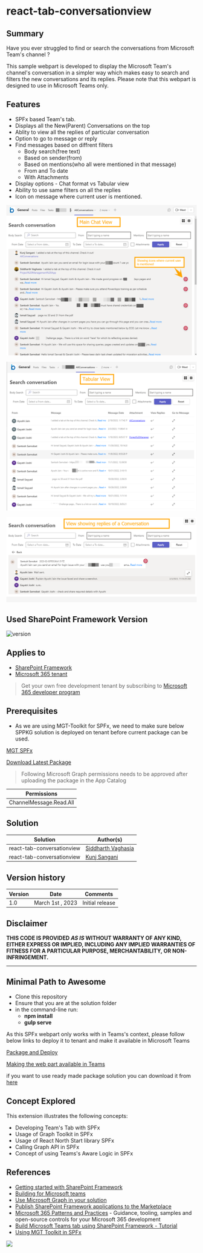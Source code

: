 # react-tab-conversationview

## Summary

Have you ever struggled to find or search the conversations from Microsoft Team's channel ?

This sample webpart is developed to display the Microsoft Team's channel's conversation in a simpler way which makes easy to search and filters the new conversations and its replies. Please note that this webpart is designed to use in Microsoft Teams only.

## Features

- SPFx based Team's tab.
- Displays all the New(Parent) Conversations on the top
- Ablity to view all the replies of particular conversation
- Option to go to message or reply
- Find messages based on diffrent filters
    - Body search(free text)
    - Based on sender(from)
    - Based on mentions(who all were mentioned in that message)
    - From and To date
    - With Attachments
- Display options - Chat format vs  Tabular view
- Ability to use same filters on all the replies
- Icon on message where current user is mentioned.


![Main View](./assets/1.png)

![Tabular View](./assets/2.png)

![View Replies](./assets/3.png)

## Used SharePoint Framework Version

![version](https://img.shields.io/badge/version-1.16.1-green.svg)

## Applies to

- [SharePoint Framework](https://aka.ms/spfx)
- [Microsoft 365 tenant](https://docs.microsoft.com/en-us/sharepoint/dev/spfx/set-up-your-developer-tenant)

> Get your own free development tenant by subscribing to [Microsoft 365 developer program](http://aka.ms/o365devprogram)

## Prerequisites

- As we are using MGT-Toolkit for SPFx, we need to make sure below SPPKG solution is deployed on tenant before current package can be used.

[MGT SPFx](https://learn.microsoft.com/en-us/graph/toolkit/get-started/mgt-spfx#prerequisites)

[Download Latest Package](https://github.com/microsoftgraph/microsoft-graph-toolkit/releases)

> Following Microsoft Graph permissions needs to be approved after uploading the package in the App Catalog

| Permissions         |
|---------------------|
| ChannelMessage.Read.All           |

## Solution

| Solution    | Author(s)                                               |
| ----------- | ------------------------------------------------------- |
| react-tab-conversationview | [Siddharth Vaghasia](https://github.com/siddharth-vaghasia)  |
| react-tab-conversationview | [Kunj Sangani](https://github.com/kunj-sangani)  |

## Version history

| Version | Date             | Comments        |
| ------- | ---------------- | --------------- |
| 1.0     | March 1st , 2023 | Initial release |

## Disclaimer

**THIS CODE IS PROVIDED _AS IS_ WITHOUT WARRANTY OF ANY KIND, EITHER EXPRESS OR IMPLIED, INCLUDING ANY IMPLIED WARRANTIES OF FITNESS FOR A PARTICULAR PURPOSE, MERCHANTABILITY, OR NON-INFRINGEMENT.**

---

## Minimal Path to Awesome

- Clone this repository
- Ensure that you are at the solution folder
- in the command-line run:
  - **npm install**
  - **gulp serve**

As this SPFx webpart only works with in Teams's context, please follow below links to deploy it to tenant and make it available in Microsoft Teams

[Package and Deploy](https://learn.microsoft.com/en-us/sharepoint/dev/spfx/web-parts/get-started/using-web-part-as-ms-teams-tab#package-and-deploy-your-web-part-to-sharepoint)

[Making the web part available in Teams](https://learn.microsoft.com/en-us/sharepoint/dev/spfx/web-parts/get-started/using-web-part-as-ms-teams-tab#make-the-web-part-available-in-microsoft-teams)

if you want to use ready made package solution you can download it from [here](./assets/tab-conversations.sppkg)

## Concept Explored

This extension illustrates the following concepts:

- Developing Team's Tab with SPFx
- Usage of Graph Toolkit in SPFx
- Usage of React North Start library SPFx
- Calling Graph API in SPFx
- Concept of using Teams's Aware Logic in SPFx

## References

- [Getting started with SharePoint Framework](https://docs.microsoft.com/en-us/sharepoint/dev/spfx/set-up-your-developer-tenant)
- [Building for Microsoft teams](https://docs.microsoft.com/en-us/sharepoint/dev/spfx/build-for-teams-overview)
- [Use Microsoft Graph in your solution](https://docs.microsoft.com/en-us/sharepoint/dev/spfx/web-parts/get-started/using-microsoft-graph-apis)
- [Publish SharePoint Framework applications to the Marketplace](https://docs.microsoft.com/en-us/sharepoint/dev/spfx/publish-to-marketplace-overview)
- [Microsoft 365 Patterns and Practices](https://aka.ms/m365pnp) - Guidance, tooling, samples and open-source controls for your Microsoft 365 development
- [Build Microsoft Teams tab using SharePoint Framework - Tutorial](https://learn.microsoft.com/en-us/sharepoint/dev/spfx/web-parts/get-started/using-web-part-as-ms-teams-tab)
- [Using MGT Toolkit in SPFx](https://learn.microsoft.com/en-us/graph/toolkit/get-started/mgt-spfx)

![](https://pnptelemetry.azurewebsites.net/sp-dev-fx-webparts/samples/react-teams-conversationview)
